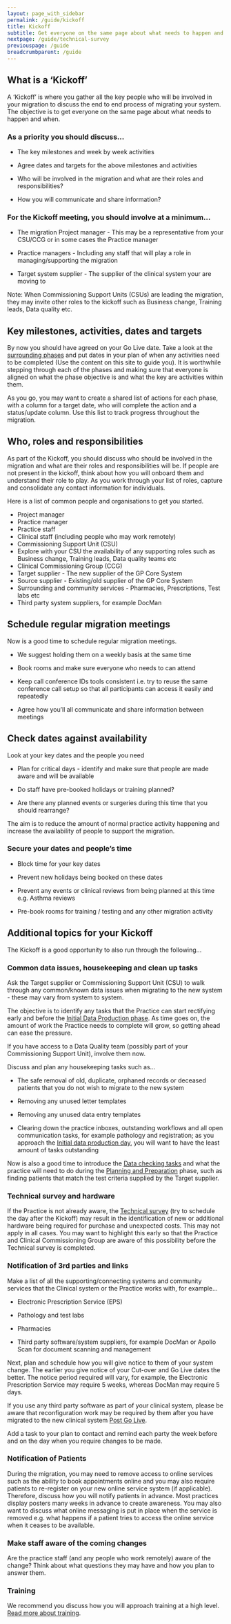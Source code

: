 ```yaml
---
layout: page_with_sidebar
permalink: /guide/kickoff
title: Kickoff
subtitle: Get everyone on the same page about what needs to happen and when
nextpage: /guide/technical-survey
previouspage: /guide
breadcrumbparent: /guide
---
```


## What is a ‘Kickoff’

A ‘Kickoff’ is where you gather all the key people who will be involved in your migration to discuss the end to end process of migrating your system. The objective is to get everyone on the same page about what needs to happen and when.

### As a priority you should discuss...

* The key milestones and week by week activities


* Agree dates and targets for the above milestones and activities


* Who will be involved in the migration and what are their roles and responsibilities?


* How you will communicate and share information?

### For the Kickoff meeting, you should involve at a minimum...

* The migration Project manager - This may be a representative from your CSU/CCG or in some cases the Practice manager


* Practice managers - Including any staff that will play a role in managing/supporting the migration


* Target system supplier - The supplier of the clinical system your are moving to

Note: When Commissioning Support Units (CSUs) are leading the migration, they may invite other roles to the kickoff such as Business change, Training leads, Data quality etc.

## Key milestones, activities, dates and targets

By now you should have agreed on your Go Live date. Take a look at the [surrounding phases](/prm-practice-migration/guide#overview-of-key-phases) and put dates in your plan of when any activities need to be completed (Use the content on this site to guide you). It is worthwhile stepping through each of the phases and making sure that everyone is aligned on what the phase objective is and what the key are activities within them.

As you go, you may want to create a shared list of actions for each phase, with a column for a target date,  who will complete the action and a status/update column. Use this list to track progress throughout the migration.



## Who, roles and responsibilities

As part of the Kickoff, you should discuss who should be involved in the migration and what are their roles and responsibilities will be. If people are not present in the kickoff, think about how you will onboard them and understand their role to play. As you work through your list of roles, capture and consolidate any contact information for individuals. 

Here is a list of common people and organisations to get you started.

* Project manager
* Practice manager
* Practice staff
* Clinical staff (including people who may work remotely)
* Commissioning Support Unit (CSU)
* Explore with your CSU the availability of any supporting roles such as Business change, Training leads, Data quality teams etc
* Clinical Commissioning Group (CCG)
* Target supplier - The new supplier of the GP Core System
* Source supplier - Existing/old supplier of the GP Core System
* Surrounding and community services - Pharmacies, Prescriptions, Test labs etc 
* Third party system suppliers, for example DocMan



## Schedule regular migration meetings

Now is a good time to schedule regular migration meetings.

* We suggest holding them on a weekly basis at the same time


* Book rooms and make sure everyone who needs to can attend


* Keep call conference IDs tools consistent i.e. try to reuse the same conference call setup so that all participants can access it easily and repeatedly


* Agree how you’ll all communicate and share information between meetings



## Check dates against availability

Look at your key dates and the people you need

* Plan for critical days - identify and make sure that people are made aware and will be available


* Do staff have pre-booked holidays or training planned?


* Are there any planned events or surgeries during this time that you should rearrange?

The aim is to reduce the amount of normal practice activity happening and increase the availability of people to support the migration.

###  Secure your dates and people’s time 

* Block time for your key dates


* Prevent new holidays being booked on these dates


* Prevent any events or clinical reviews from being planned at this time e.g. Asthma reviews


* Pre-book rooms for training / testing and any other migration activity



## Additional topics for your Kickoff

The Kickoff is a good opportunity to also run through the following...


### Common data issues, housekeeping and clean up tasks

Ask the Target supplier or Commissioning Support Unit (CSU) to walk through any common/known data issues when migrating to the new system - these may vary from system to system. 

The objective is to identify any tasks that the Practice can start rectifying early and before the [Initial Data Production phase](initial-data-production). As time goes on, the amount of work the Practice needs to complete will grow, so getting ahead can ease the pressure.

If you have access to a Data Quality team (possibly part of your Commissioning Support Unit), involve them now.

Discuss and plan any housekeeping tasks such as…

* The safe removal of old, duplicate, orphaned records or deceased patients that you do not wish to migrate to the new system


* Removing any unused letter templates


* Removing  any unused data entry templates


* Clearing down the practice inboxes, outstanding workflows and all open communication tasks, for example pathology and registration;  as you approach the [Initial data production day](/prm-practice-migration/guide/initial-data-production), you will want to have the least amount of tasks outstanding 

Now is also a good time to introduce the [Data checking tasks](/prm-practice-migration/guide/early-prep-and-planning#data-checking-preparation) and what the practice will need to do during the [Planning and Preparation](early-prep-and-planning) phase, such as finding patients that match the test criteria supplied by the Target supplier.


### Technical survey and hardware

If the Practice is not already aware, the [Technical survey](/prm-practice-migration/guide/technical-survey) (try to schedule the day after the Kickoff) may result in the identification of new or additional hardware being required for purchase and unexpected costs. This may not apply in all cases. You may want to highlight this early so that the Practice and Clinical Commissioning Group are aware of this possibility before the Technical survey is completed.


### Notification of 3rd parties and links

Make a list of all the supporting/connecting systems and community services that the Clinical system or the Practice works with, for example...

* Electronic Prescription Service (EPS)


* Pathology and test labs


* Pharmacies


* Third party software/system suppliers, for example DocMan or Apollo Scan for document scanning and management

Next, plan and schedule how you will give notice to them of your system change. The earlier you give notice of your Cut-over and Go Live dates the better. The notice period required will vary, for example, the Electronic Prescription Service may require 5 weeks, whereas DocMan may require 5 days. 

If you use any third party software as part of your clinical system, please be aware that reconfiguration work may be required by them after you have migrated to the new clinical system [Post Go Live](post-go-live).

Add a task to your plan to contact and remind each party the week before and on the day when you require changes to be made.

### Notification of Patients

During the migration, you may need to remove access to online services such as the ability to book appointments online and you may also require patients to re-register on your new online service system (if applicable). Therefore, discuss how you will notify patients in advance. Most practices display posters many weeks in advance to create awareness. You may also want to discuss what online messaging is put in place when the service is removed e.g. what happens if a patient tries to access the online service when it ceases to be available.


### Make staff aware of the coming changes

Are the practice staff (and any people who work remotely) aware of the change? Think about what questions they may have and how you plan to answer them.


### Training

We recommend you discuss how you will approach training at a high level. [Read more about training](training).